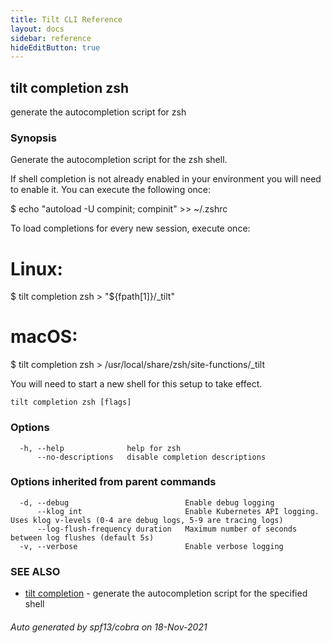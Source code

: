 ```yaml
---
title: Tilt CLI Reference
layout: docs
sidebar: reference
hideEditButton: true
---
```

## tilt completion zsh

generate the autocompletion script for zsh

### Synopsis


Generate the autocompletion script for the zsh shell.

If shell completion is not already enabled in your environment you will need
to enable it.  You can execute the following once:

$ echo "autoload -U compinit; compinit" >> ~/.zshrc

To load completions for every new session, execute once:
# Linux:
$ tilt completion zsh > "${fpath[1]}/_tilt"
# macOS:
$ tilt completion zsh > /usr/local/share/zsh/site-functions/_tilt

You will need to start a new shell for this setup to take effect.


```
tilt completion zsh [flags]
```

### Options

```
  -h, --help              help for zsh
      --no-descriptions   disable completion descriptions
```

### Options inherited from parent commands

```
  -d, --debug                          Enable debug logging
      --klog int                       Enable Kubernetes API logging. Uses klog v-levels (0-4 are debug logs, 5-9 are tracing logs)
      --log-flush-frequency duration   Maximum number of seconds between log flushes (default 5s)
  -v, --verbose                        Enable verbose logging
```

### SEE ALSO

* [tilt completion](tilt_completion.html)	 - generate the autocompletion script for the specified shell

###### Auto generated by spf13/cobra on 18-Nov-2021
